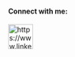 
<!-- <img src="./assets/bgimage.png" alt="Background Image" width="100%" height="240px">
<h3 align="left">Spending time learning new coding languages and techniques, experimenting with different design concepts, and exploring the latest trends in web development. Dedicated and eager to learn. Comfortable working independently or as part of a team and always looking for ways to improve my skills and seeking out for new challenges.</h3> -->

<h4 align="left">Connect with me:</h4>
<p align="left"><a href="https://www.linkedin.com/in/alexander-m%c3%a9zquita-a9294918a/" target="blank">
 <img  src="https://skillicons.dev/icons?i=linkedin" alt="https://www.linkedin.com/in/alexmezsan" height="50" width="50" /></a></p>
 
<!--  <h3 align="left">Skills:</h3>
 <img src="https://skillicons.dev/icons?i=js,html,css,nextjs,materialui,git,postman,react,redux,firebase,tailwind" />
 -->
